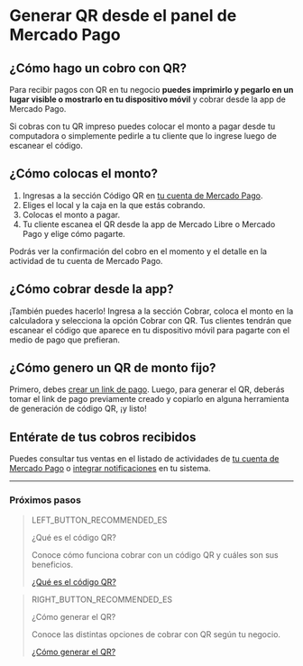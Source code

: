 # Generar QR desde el panel de Mercado Pago

## ¿Cómo hago un cobro con QR?

Para recibir pagos con QR en tu negocio **puedes imprimirlo y pegarlo en un lugar visible o mostrarlo en tu dispositivo móvil** y cobrar desde la app de Mercado Pago.

Si cobras con tu QR impreso puedes colocar el monto a pagar desde tu computadora o simplemente pedirle a tu cliente que lo ingrese luego de escanear el código.


## ¿Cómo colocas el monto?

1. Ingresas a la sección Código QR en [tu cuenta de Mercado Pago](https://www.mercadopago.com.ar/qr-code/amount).
2. Eliges el local y la caja en la que estás cobrando.
3. Colocas el monto a pagar.
4. Tu cliente escanea el QR desde la app de Mercado Libre o Mercado Pago y elige cómo pagarte.

Podrás ver la confirmación del cobro en el momento y el detalle en la actividad de tu cuenta de Mercado Pago.

## ¿Cómo cobrar desde la app?

¡También puedes hacerlo! Ingresa a la sección Cobrar, coloca el monto en la calculadora y selecciona la opción Cobrar con QR. Tus clientes tendrán que escanear el código que aparece en tu dispositivo móvil para pagarte con el medio de pago que prefieran.

## ¿Cómo genero un QR de monto fijo? 

Primero, debes [crear un link de pago](https://www.mercadopago.com.ar/tools/create). Luego, para generar el QR, deberás tomar el link de pago previamente creado y copiarlo en alguna herramienta de generación de código QR, ¡y listo!

## Entérate de tus cobros recibidos

Puedes consultar tus ventas en el listado de actividades de [tu cuenta de Mercado Pago](https://www.mercadopago.com.ar/activities) o [integrar notificaciones](https://www.mercadopago[FAKER][URL][DOMAIN]/developers/es/guides/notifications/ipn/introduction) en tu sistema.

---
### Próximos pasos

> LEFT_BUTTON_RECOMMENDED_ES
>
> ¿Qué es el código QR?
>
> Conoce cómo funciona cobrar con un código QR y cuáles son sus beneficios.
>
> [¿Qué es el código QR?](https://www.mercadopago[FAKER][URL][DOMAIN]/developers/es/guides/in-person-payments/qr-code/introduction)


> RIGHT_BUTTON_RECOMMENDED_ES
>
> ¿Cómo generar el QR?
>
> Conoce las distintas opciones de cobrar con QR según tu negocio.
>
> [¿Cómo generar el QR?](https://www.mercadopago[FAKER][URL][DOMAIN]/developers/es/guides/in-person-payments/qr-code/integrations)